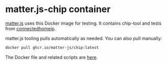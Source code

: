 # matter.js-chip container
[matter.js](https://github.com/project-chip/matter.js) uses this Docker image for testing.  It contains chip-tool and tests from [connectedhomeip](https://github.com/project-chip/connectedhomeip).

matter.js tooling pulls automatically as needed.  You can also pull manually:

```sh
docker pull ghcr.io/matter-js/chip:latest
```

The Docker file and related scripts are [here](https://github.com/project-chip/matter.js/tree/main/packages/testing/chip).
